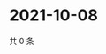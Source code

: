 # 2021-10-08

共 0 条

<!-- BEGIN WEIBO -->
<!-- 最后更新时间 Fri Oct 08 2021 07:08:21 GMT+0800 (China Standard Time) -->

<!-- END WEIBO -->

